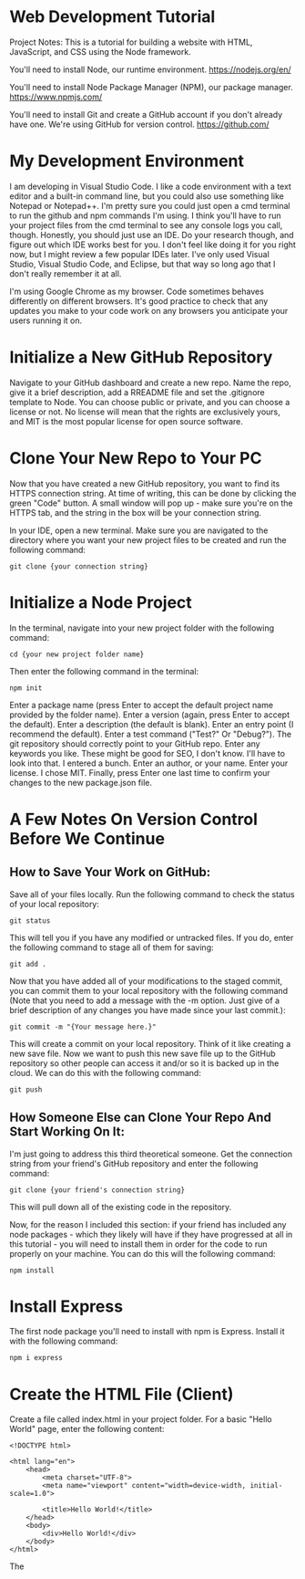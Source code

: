 # Web Development Tutorial

Project Notes:
This is a tutorial for building a website with HTML, JavaScript, and CSS using the Node framework.

You'll need to install Node, our runtime environment.
https://nodejs.org/en/

You'll need to install Node Package Manager (NPM), our package manager.
https://www.npmjs.com/

You'll need to install Git and create a GitHub account if you don't already have one. We're using GitHub for version control.
https://github.com/

# My Development Environment

I am developing in Visual Studio Code. I like a code environment with a text editor and a built-in command line, but you could also use something like Notepad or Notepad++. I'm pretty sure you could just open a cmd terminal to run the github and npm commands I'm using. I think you'll have to run your project files from the cmd terminal to see any console logs you call, though. Honestly, you should just use an IDE. Do your research though, and figure out which IDE works best for you. I don't feel like doing it for you right now, but I might review a few popular IDEs later. I've only used Visual Studio, Visual Studio Code, and Eclipse, but that way so long ago that I don't really remember it at all.

I'm using Google Chrome as my browser. Code sometimes behaves differently on different browsers. It's good practice to check that any updates you make to your code work on any browsers you anticipate your users running it on.

# Initialize a New GitHub Repository

Navigate to your GitHub dashboard and create a new repo.
Name the repo, give it a brief description, add a RREADME file and set the .gitignore template to Node.
You can choose public or private, and you can choose a license or not. No license will mean that the rights are exclusively yours, and MIT is the most popular license for open source software.

# Clone Your New Repo to Your PC

Now that you have created a new GitHub repository, you want to find its HTTPS connection string. At time of writing, this can be done by clicking the green "Code" button. A small window will pop up - make sure you're on the HTTPS tab, and the string in the box will be your connection string.

In your IDE, open a new terminal. Make sure you are navigated to the directory where you want your new project files to be created and run the following command:

    git clone {your connection string}

# Initialize a Node Project

In the terminal, navigate into your new project folder with the following command:

    cd {your new project folder name}

Then enter the following command in the terminal:

    npm init

Enter a package name (press Enter to accept the default project name provided by the folder name).
Enter a version (again, press Enter to accept the default).
Enter a description (the default is blank).
Enter an entry point (I recommend the default).
Enter a test command ("Test?" Or "Debug?").
The git repository should correctly point to your GitHub repo.
Enter any keywords you like. These might be good for SEO, I don't know. I'll have to look into that. I entered a bunch.
Enter an author, or your name.
Enter your license. I chose MIT.
Finally, press Enter one last time to confirm your changes to the new package.json file.

# A Few Notes On Version Control Before We Continue

## How to Save Your Work on GitHub:

Save all of your files locally.
Run the following command to check the status of your local repository:

    git status

This will tell you if you have any modified or untracked files. If you do, enter the following command to stage all of them for saving:

    git add .

Now that you have added all of your modifications to the staged commit, you can commit them to your local repository with the following command (Note that you need to add a message with the -m option. Just give of a brief description of any changes you have made since your last commit.):

    git commit -m "{Your message here.}"

This will create a commit on your local repository. Think of it like creating a new save file. Now we want to push this new save file up to the GitHub repository so other people can access it and/or so it is backed up in the cloud. We can do this with the following command:

    git push

## How Someone Else can Clone Your Repo And Start Working On It:

I'm just going to address this third theoretical someone.
Get the connection string from your friend's GitHub repository and enter the following command:

    git clone {your friend's connection string}

This will pull down all of the existing code in the repository.

Now, for the reason I included this section: if your friend has included any node packages - which they likely will have if they have progressed at all in this tutorial - you will need to install them in order for the code to run properly on your machine. You can do this will the following command:

    npm install

# Install Express

The first node package you'll need to install with npm is Express. Install it with the following command:

    npm i express

# Create the HTML File (Client)

Create a file called index.html in your project folder. For a basic "Hello World" page, enter the following content:

    <!DOCTYPE html>

    <html lang="en">
        <head>
            <meta charset="UTF-8">
            <meta name="viewport" content="width=device-width, initial-scale=1.0">

            <title>Hello World!</title>
        </head>
        <body>
            <div>Hello World!</div>
        </body>
    </html>

The <title> tag sets the title that will appear in the tab at the top of your browser.
Everything inside the <body> tag is the content that will appear on the user's screen.

# Create the JS File (Server)

We need to set up an express server.

First, require the express library that we downloaded at the top of the file:

    const express = require('express');

Then create an instance of express called "app":

    const app = express();

Now, set a port. This is the port that the client will connect to. Select a number between 3000 and 8000.

    const port = process.env.PORT || 3000;

Next, enter the following:

    app.get('/', function (req, res) {
        res.sendFile('index.html', {root: __dirname});
    })

This is an example of an express route. This get route takes two parameters: the path ("/", in this case) and a callback function. This callback function is called middleware, because it runs in the middle of the route's path to the server and back. The content of the function here will send the index.html file to the client.

Finally, the app needs to listen on the route:

    app.listen(port, () => {
        console.log(`Now listening on port ${port}`);
    });

# Run The Server

Finally, run your server with the following command in the terminal:

    node server.js

Now you can open your app at the following URL:

    http://localhost:{Your port}}/

# Deploying to Heroku

On Heroku.com, create a new app.

Select GitHub as the deployment method.

Select your GitHub repository to connect to.

Enable automatic deploys.

Add a start script to the project's package.json file.

    "start": "node server.js",

Now add a Procfile:

    web: npm run start

# Next Steps

Now that you've gotten started, you should create a Trello account if you haven't already got one. It's an excellent tool for keeping track of progress.

Moving forward, we want to:

We need a Navbar, and multiple pages.

Figure out what kind of database we want to use and figure out how to connect to it. I'm going to be using SQL because I like SSMS.

Set up authorization. It needs to save tokens or something to remember if the user is logged in. Different users should be able to see their own data.

Email newsletter sign up and means for the admin to send emails. Latter does not need to be built in.

Payment processing and a store page.

Google Ads. Maybe look into other services, as well.

Search Engine Optimization (SEO)

User Content - Allow certain user roles to create articles, which create pages and are navigable to.

Search functionality - allow users to search site's articles. Articles should be filterable by title, tags, content, date, and author. "Relevance" is the number of times a keyphrase and/or keyword appears in any/all of these.

Admin Studio: Where admins can see and edit users, send email, and see orders.

User Roles:

- Administrator: Can see and edit any/all user roles/permissions.
- Operator: Can see and edit user roles/permissions, except changing users to/from Operators or Administrators.
- Author: Can add/edit/delete articles.
- Manager: Can add/edit/delete store posts.
- Email: Can read and send email.

# References

Set Up and Run a Simple Node Server Project:
https://levelup.gitconnected.com/set-up-and-run-a-simple-node-server-project-38b403a3dc09

# References

GitHub Integration (Heroku GitHub Deploys)
https://devcenter.heroku.com/articles/github-integration

Getting Started on Heroku with Node.js
https://devcenter.heroku.com/articles/getting-started-with-nodejs?singlepage=true

Best Practices for Node.js Development
https://devcenter.heroku.com/articles/node-best-practices
